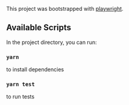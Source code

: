 This project was bootstrapped with [playwright](https://playwright.dev/).

## Available Scripts

In the project directory, you can run:

### `yarn`

to install dependencies

### `yarn test`

to run tests
